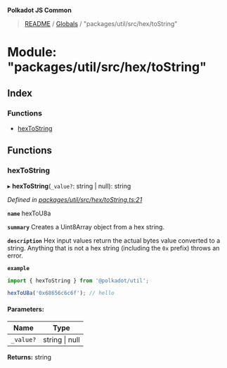 **Polkadot JS Common**

> [README](../README.md) / [Globals](../globals.md) / "packages/util/src/hex/toString"

# Module: "packages/util/src/hex/toString"

## Index

### Functions

* [hexToString](_packages_util_src_hex_tostring_.md#hextostring)

## Functions

### hexToString

▸ **hexToString**(`_value?`: string \| null): string

*Defined in [packages/util/src/hex/toString.ts:21](https://github.com/polkadot-js/common/blob/ce964d2f/packages/util/src/hex/toString.ts#L21)*

**`name`** hexToU8a

**`summary`** Creates a Uint8Array object from a hex string.

**`description`** 
Hex input values return the actual bytes value converted to a string. Anything that is not a hex string (including the `0x` prefix) throws an error.

**`example`** 
<BR>

```javascript
import { hexToString } from '@polkadot/util';

hexToU8a('0x68656c6c6f'); // hello
```

#### Parameters:

Name | Type |
------ | ------ |
`_value?` | string \| null |

**Returns:** string
